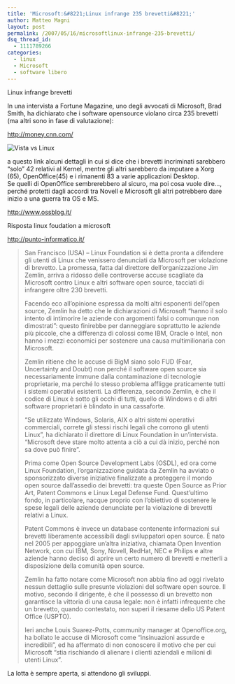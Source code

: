 ```yaml
---
title: 'Microsoft:&#8221;Linux infrange 235 brevetti&#8221;'
author: Matteo Magni
layout: post
permalink: /2007/05/16/microsoftlinux-infrange-235-brevetti/
dsq_thread_id:
  - 1111789266
categories:
  - linux
  - Microsoft
  - software libero
---
```

<p>Linux infrange brevetti</p>
<p>In una intervista a Fortune Magazine, uno degli avvocati di Microsoft, Brad Smith, ha dichiarato che i software opensource violano circa 235 brevetti (ma altri sono in fase di valutazione):<a href="http://money.cnn.com/magazines/fortune/fortune_archive/2007/05/28/100033867/index.htm"></p>
<p>http://money.cnn.com/</a></p>
<p><img src='http://magni.me/wp-content/uploads/2007/05/windowsvista-vs-linux1.jpg' alt='Vista vs Linux' /></p>
<p>a questo link alcuni dettagli in cui si dice che i brevetti incriminati sarebbero &#8220;solo&#8221; 42 relativi al Kernel, mentre gli altri sarebbero da imputare a Xorg (65), OpenOffice(45) e i rimanenti 83 a varie applicazioni Desktop.<br />
Se quelli di OpenOffice sembrerebbero al sicuro, ma poi cosa vuole dire&#8230;, perché protetti dagli accordi tra Novell e Microsoft gli altri potrebbero dare inizio a una guerra tra OS e MS.<a href="http://www.ossblog.it/post/2519/microsoft-linux-infrange-235-brevetti"></p>
<p>http://www.ossblog.it/</a></p>
<p>Risposta linux foudation a microsoft<a href="http://punto-informatico.it/p.aspx?id=1988432"></p>
<p>http://punto-informatico.it/</a></p>
<blockquote><p>
San Francisco (USA) &#8211; Linux Foundation si è detta pronta a difendere gli utenti di Linux che venissero denunciati da Microsoft per violazione di brevetto. La promessa, fatta dal direttore dell&#8217;organizzazione Jim Zemlin, arriva a ridosso delle controverse accuse scagliate da Microsoft contro Linux e altri software open source, tacciati di infrangere oltre 230 brevetti.</p>
<p>Facendo eco all&#8217;opinione espressa da molti altri esponenti dell&#8217;open source, Zemlin ha detto che le dichiarazioni di Microsoft &#8220;hanno il solo intento di intimorire le aziende con argomenti falsi o comunque non dimostrati&#8221;: questo finirebbe per danneggiare soprattutto le aziende più piccole, che a differenza di colossi come IBM, Oracle o Intel, non hanno i mezzi economici per sostenere una causa multimilionaria con Microsoft.</p>
<p>Zemlin ritiene che le accuse di BigM siano solo FUD (Fear, Uncertainty and Doubt) non perché il software open source sia necessariamente immune dalla contaminazione di tecnologie proprietarie, ma perché lo stesso problema affligge praticamente tutti i sistemi operativi esistenti. La differenza, secondo Zemlin, è che il codice di Linux è sotto gli occhi di tutti, quello di Windows e di altri software proprietari è blindato in una cassaforte.</p>
<p>&#8220;Se utilizzate Windows, Solaris, AIX o altri sistemi operativi commerciali, correte gli stessi rischi legali che corrono gli utenti Linux&#8221;, ha dichiarato il direttore di Linux Foundation in un&#8217;intervista. &#8220;Microsoft deve stare molto attenta a ciò a cui dà inizio, perché non sa dove può finire&#8221;.</p>
<p>Prima come Open Source Development Labs (OSDL), ed ora come Linux Foundation, l&#8217;organizzazione guidata da Zemlin ha avviato o sponsorizzato diverse iniziative finalizzate a proteggere il mondo open source dall&#8217;assedio dei brevetti: tra queste Open Source as Prior Art, Patent Commons e Linux Legal Defense Fund. Quest&#8217;ultimo fondo, in particolare, nacque proprio con l&#8217;obiettivo di sostenere le spese legali delle aziende denunciate per la violazione di brevetti relativi a Linux.</p>
<p>Patent Commons è invece un database contenente informazioni sui brevetti liberamente accessibili dagli sviluppatori open source. È nato nel 2005 per appoggiare un&#8217;altra iniziativa, chiamata Open Invention Network, con cui IBM, Sony, Novell, RedHat, NEC e Philips e altre aziende hanno deciso di aprire un certo numero di brevetti e metterli a disposizione della comunità open source.</p>
<p>Zemlin ha fatto notare come Microsoft non abbia fino ad oggi rivelato nessun dettaglio sulle presunte violazioni del software open source. Il motivo, secondo il dirigente, è che il possesso di un brevetto non garantisce la vittoria di una causa legale: non è infatti infrequente che un brevetto, quando contestato, non superi il riesame dello US Patent Office (USPTO).</p>
<p>Ieri anche Louis Suarez-Potts, community manager at Openoffice.org, ha bollato le accuse di Microsoft come &#8220;insinuazioni assurde e incredibili&#8221;, ed ha affermato di non conoscere il motivo che per cui Microsoft &#8220;stia rischiando di alienare i clienti aziendali e milioni di utenti Linux&#8221;.</p></blockquote>
<p>La lotta è sempre aperta, si attendono gli sviluppi.</p>
